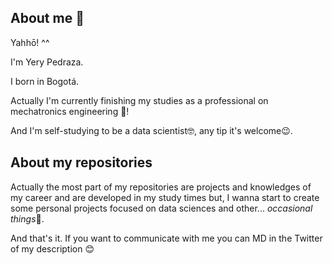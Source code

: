 ## About me 🤔
Yahhō! ^^

I'm Yery Pedraza.  

I born in Bogotá.

Actually I'm currently finishing my studies as a professional on mechatronics engineering 🤖!

And I'm self-studying to be a data scientist🤓, any tip it's welcome😉.

## About my repositories
Actually the most part of my repositories are projects and knowledges of my career and are developed in my study times but, I wanna start to create some personal projects focused on data sciences and other... *occasional things*🤭.

And that's it. If you want to communicate with me you can MD in the Twitter of my description 😊
